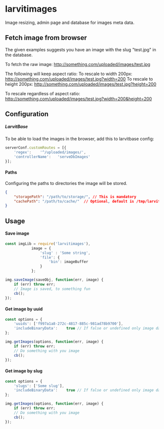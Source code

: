 # larvitimages

Image resizing, admin page and database for images meta data.


## Fetch image from browser

The given examples suggests you have an image with the slug "test.jpg" in the database.

To fetch the raw image: http://something.com/uploaded/images/test.jpg

The following will keep aspect ratio:
To rescale to width 200px: http://something.com/uploaded/images/test.jpg?width=200
To rescale to height 200px: http://something.com/uploaded/images/test.jpg?height=200

To rescale regardless of aspect ratio: http://something.com/uploaded/images/test.jpg?width=200&height=200


## Configuration

##### LarvitBase
To be able to load the images in the browser, add this to larvitbase config:
```javascript
serverConf.customRoutes = [{
	'regex':	'^/uploaded/images/',
	'controllerName':	'serveDbImages'
}];
```

#### Paths
Configuring the paths to directories the image will be stored.

```json
{
	"storagePath": "/path/to/storage/",	// This is mandatory
	"cachePath": "/path/to/cache/"	// Optional, default is /tmp/larvitimages_cache
}
```

## Usage

#### Save image
```javascript
const imgLib = require('larvitimages'),
			image = {
				'slug' : 'Some string',
				'file': {
					'bin': imageBuffer
				}
			};

img.saveImage(saveObj, function(err, image) {
	if (err) throw err;
	// Image is saved, to something fun
	cb();
});
```


#### Get image by uuid
```javascript
const options = {
	'uuids': ['f997a1a8-272c-4817-885c-981ad78b9700'],
	'includeBinaryData':	true // If false or undefined only image data will be fetched.
};

img.getImages(options, function(err, image) {
	if (err) throw err;
	// Do something with you image
	cb();
});
```

#### Get image by slug
```javascript
const options = {
	'slugs': ['Some slug'],
	'includeBinaryData':	true // If false or undefined only image data will be fetched.
};

img.getImages(options, function(err, image) {
	if (err) throw err;
	// Do something with you image
	cb();
});
```
